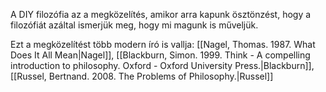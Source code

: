 A DIY filozófia az a megközelítés, amikor arra kapunk ösztönzést, hogy a filozófiát azáltal ismerjük meg, hogy mi magunk is műveljük.

Ezt a megközelítést több modern író is vallja: [[Nagel, Thomas. 1987. What Does It All Mean|Nagel]], [[Blackburn, Simon. 1999. Think - A compelling introduction to philosophy. Oxford - Oxford University Press.|Blackburn]], [[Russel, Bertnand. 2008. The Problems of Philosophy.|Russel]] 
